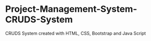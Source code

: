# Project-Management-System-CRUDS-System
 CRUDS System created with HTML, CSS, Bootstrap and Java Script
